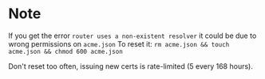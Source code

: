 # Note
If you get the error `router uses a non-existent resolver` it could be due to wrong permissions on `acme.json`
To reset it: `rm acme.json && touch acme.json && chmod 600 acme.json`

Don't reset too often, issuing new certs is rate-limited (5 every 168 hours).